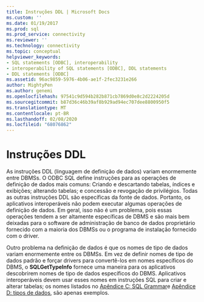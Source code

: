 ```yaml
---
title: Instruções DDL | Microsoft Docs
ms.custom: ''
ms.date: 01/19/2017
ms.prod: sql
ms.prod_service: connectivity
ms.reviewer: ''
ms.technology: connectivity
ms.topic: conceptual
helpviewer_keywords:
- SQL statements [ODBC], interoperability
- interoperability of SQL statements [ODBC], DDL statements
- DDL statements [ODBC]
ms.assetid: 96ac9859-5976-4b06-ae1f-2fec3231e266
author: MightyPen
ms.author: genemi
ms.openlocfilehash: 97541c9d594b282b871cb7869d0e8c2d2224205d
ms.sourcegitcommit: b87d36c46b39af8b929ad94ec707dee8800950f5
ms.translationtype: MT
ms.contentlocale: pt-BR
ms.lasthandoff: 02/08/2020
ms.locfileid: "68076862"
---
```

# <a name="ddl-statements"></a>Instruções DDL
As instruções DDL (linguagem de definição de dados) variam enormemente entre DBMSs. O ODBC SQL define instruções para as operações de definição de dados mais comuns: Criando e descartando tabelas, índices e exibições; alterando tabelas; e concessão e revogação de privilégios. Todas as outras instruções DDL são específicas da fonte de dados. Portanto, os aplicativos interoperáveis não podem executar algumas operações de definição de dados. Em geral, isso não é um problema, pois essas operações tendem a ser altamente específicas de DBMS e são mais bem deixadas para o software de administração de banco de dados proprietário fornecido com a maioria dos DBMSs ou o programa de instalação fornecido com o driver.  
  
 Outro problema na definição de dados é que os nomes de tipo de dados variam enormemente entre os DBMSs. Em vez de definir nomes de tipo de dados padrão e forçar drivers para convertê-los em nomes específicos do DBMS, o **SQLGetTypeInfo** fornece uma maneira para os aplicativos descobrirem nomes de tipo de dados específicos do DBMS. Aplicativos interoperáveis devem usar esses nomes em instruções SQL para criar e alterar tabelas; os nomes listados no [Apêndice C: SQL Grammar](../../../odbc/reference/appendixes/appendix-c-sql-grammar.md)e [Apêndice D: tipos de dados](../../../odbc/reference/appendixes/appendix-d-data-types.md), são apenas exemplos.
